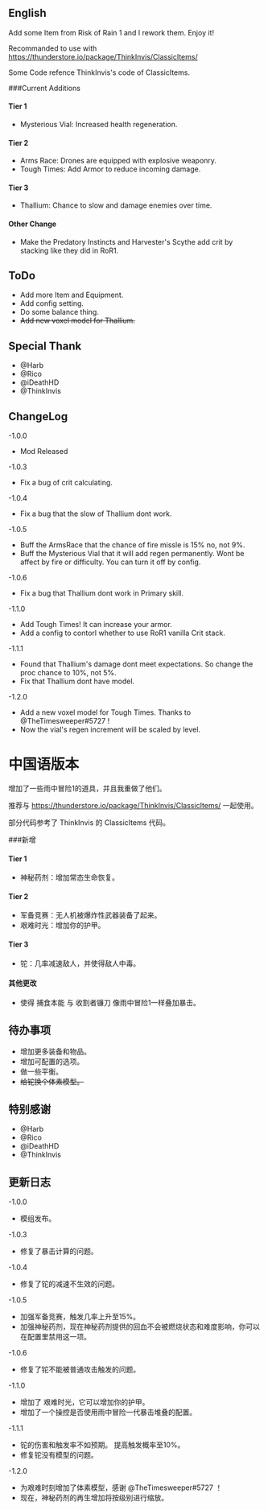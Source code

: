 ## English

Add some Item from Risk of Rain 1 and I rework them. Enjoy it!

Recommanded to use with https://thunderstore.io/package/ThinkInvis/ClassicItems/

Some Code refence ThinkInvis's code of ClassicItems.

###Current Additions

#### Tier 1
- Mysterious Vial: Increased health regeneration.

#### Tier 2
- Arms Race: Drones are equipped with explosive weaponry.
- Tough Times: Add Armor to reduce incoming damage.

#### Tier 3
- Thallium: Chance to slow and damage enemies over time.

#### Other Change
- Make the Predatory Instincts and Harvester's Scythe add crit by stacking like they did in RoR1.

## ToDo
- Add more Item and Equipment.
- Add config setting.
- Do some balance thing.
- ~~Add new voxel model for Thallium.~~

## Special Thank
- @Harb
- @Rico
- @iDeathHD
- @ThinkInvis

## ChangeLog

-1.0.0 
  - Mod Released

-1.0.3
  - Fix a bug of crit calculating.

-1.0.4
  - Fix a bug that the slow of Thallium dont work.

-1.0.5
  - Buff the ArmsRace that the chance of fire missle is 15% no, not 9%.
  - Buff the Mysterious Vial that it will add regen permanently. Wont be affect by fire or difficulty. You can turn it off by config.

-1.0.6
  - Fix a bug that Thallium dont work in Primary skill.

-1.1.0
  - Add Tough Times! It can increase your armor.
  - Add a config to contorl whether to use RoR1 vanilla Crit stack.

-1.1.1
  - Found that Thallium's damage dont meet expectations. So change the proc chance to 10%, not 5%.
  - Fix that Thallium dont have model.

-1.2.0
  - Add a new voxel model for Tough Times. Thanks to @TheTimesweeper#5727 !
  - Now the vial's regen increment will be scaled by level.


# 中国语版本

增加了一些雨中冒险1的道具，并且我重做了他们。

推荐与 https://thunderstore.io/package/ThinkInvis/ClassicItems/ 一起使用。

部分代码参考了 ThinkInvis 的 ClassicItems 代码。

###新增

#### Tier 1
- 神秘药剂：增加常态生命恢复。

#### Tier 2
- 军备竞赛：无人机被爆炸性武器装备了起来。
- 艰难时光：增加你的护甲。

#### Tier 3
- 铊：几率减速敌人，并使得敌人中毒。

#### 其他更改
- 使得 捕食本能 与 收割者镰刀 像雨中冒险1一样叠加暴击。

## 待办事项
- 增加更多装备和物品。
- 增加可配置的选项。
- 做一些平衡。
- ~~给铊换个体素模型。~~

## 特别感谢
- @Harb
- @Rico
- @iDeathHD
- @ThinkInvis

## 更新日志

-1.0.0 
  - 模组发布。

-1.0.3
  - 修复了暴击计算的问题。

-1.0.4
  - 修复了铊的减速不生效的问题。

-1.0.5
  - 加强军备竞赛，触发几率上升至15%。
  - 加强神秘药剂，现在神秘药剂提供的回血不会被燃烧状态和难度影响，你可以在配置里禁用这一项。

-1.0.6
  - 修复了铊不能被普通攻击触发的问题。

-1.1.0
  - 增加了 艰难时光，它可以增加你的护甲。
  - 增加了一个操控是否使用雨中冒险一代暴击堆叠的配置。

-1.1.1
  - 铊的伤害和触发率不如预期。 提高触发概率至10%。
  - 修复铊没有模型的问题。

-1.2.0
  - 为艰难时刻增加了体素模型，感谢 @TheTimesweeper#5727 ！
  - 现在，神秘药剂的再生增加将按级别进行缩放。

